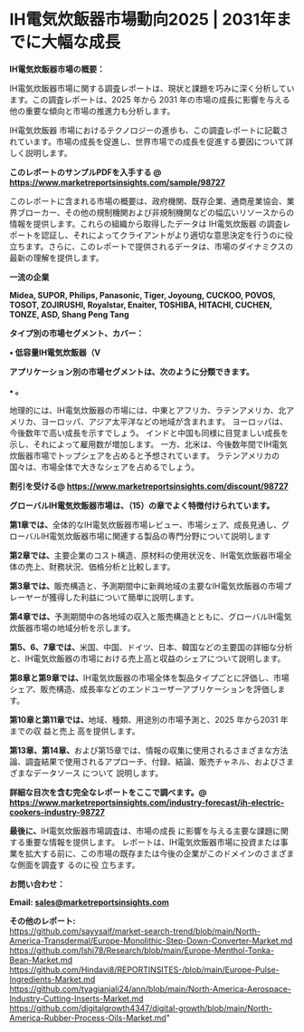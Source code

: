 # IH電気炊飯器市場動向2025 | 2031年までに大幅な成長

<strong><b>IH電気炊飯器市場の概要：</b></strong>

IH電気炊飯器市場に関する調査レポートは、現状と課題を巧みに深く分析しています。この調査レポートは、2025 年から 2031 年の市場の成長に影響を与える他の重要な傾向と市場の推進力も分析します。

IH電気炊飯器 市場におけるテクノロジーの進歩も、この調査レポートに記載されています。市場の成長を促進し、世界市場での成長を促進する要因について詳しく説明します。

<strong>このレポートのサンプルPDFを入手する @ <a href=https://www.marketreportsinsights.com/sample/98727>https://www.marketreportsinsights.com/sample/98727</a></strong>

このレポートに含まれる市場の概要は、政府機関、既存企業、通商産業協会、業界ブローカー、その他の規制機関および非規制機関などの幅広いリソースからの情報を提供します。これらの組織から取得したデータは IH電気炊飯器 の調査レポートを認証し、それによってクライアントがより適切な意思決定を行うのに役立ちます。さらに、このレポートで提供されるデータは、市場のダイナミクスの最新の理解を提供します。

<strong>一流の企業</strong>

<strong><b>Midea, SUPOR, Philips, Panasonic, Tiger, Joyoung, CUCKOO, POVOS, TOSOT, ZOJIRUSHI, Royalstar, Enaiter, TOSHIBA, HITACHI, CUCHEN, TONZE, ASD, Shang Peng Tang</b></strong>

<strong><b>タイプ別の市場セグメント、カバー：</b></strong>

<strong>• 低容量IH電気炊飯器（V</strong>

<strong><b>アプリケーション別の市場セグメントは、次のように分類できます。</b></strong>

<strong>• 。</strong>

 地理的には、IH電気炊飯器の市場には、中東とアフリカ、ラテンアメリカ、北アメリカ、ヨーロッパ、アジア太平洋などの地域が含まれます。 ヨーロッパは、今後数年で高い成長を示すでしょう。 インドと中国も同様に目覚ましい成長を示し、それによって雇用数が増加します。 一方、北米は、今後数年間でIH電気炊飯器市場でトップシェアを占めると予想されています。 ラテンアメリカの国々は、市場全体で大きなシェアを占めるでしょう。

<strong>割引を受ける@ <a href=https://www.marketreportsinsights.com/discount/98727>https://www.marketreportsinsights.com/discount/98727</a></strong>

<strong><b>グローバルIH電気炊飯器市場は、（15）の章でよく特徴付けられています。</b></strong>

<strong><b>第</b></strong><strong><b>1章では、</b></strong>全体的なIH電気炊飯器市場レビュー、市場シェア、成長見通し、グローバルIH電気炊飯器市場に関連する製品の専門分野について説明します

<strong><b>第2章では、</b></strong>主要企業のコスト構造、原材料の使用状況を、IH電気炊飯器市場全体の売上、財務状況、価格分析と比較します。

<strong><b>第3章では、</b></strong>販売構造と、予測期間中に新興地域の主要なIH電気炊飯器の市場プレーヤーが獲得した利益について簡単に説明します。

<strong><b>第4章では、</b></strong>予測期間中の各地域の収入と販売構造とともに、グローバルIH電気炊飯器市場の地域分析を示します。

<strong><b>第5、6、7章では、</b></strong>米国、中国、ドイツ、日本、韓国などの主要国の詳細な分析と、IH電気炊飯器の市場における売上高と収益のシェアについて説明します。

<strong><b>第8章と第9章では、</b></strong>IH電気炊飯器の市場全体を製品タイプごとに評価し、市場シェア、販売構造、成長率などのエンドユーザーアプリケーションを評価します。

<strong><b>第10章と第11章では、</b></strong>地域、種類、用途別の市場予測と、2025 年から2031 年までの収 益と売上 高を提供します。

<strong><b>第13章、第14章、</b></strong>および第15章では、情報の収集に使用されるさまざまな方法論、調査結果で使用されるアプローチ、付録、結論、販売チャネル、およびさまざまなデータソース について 説明します。

<strong>詳細な目次を含む完全なレポートをここで調べます。@ <a href=https://www.marketreportsinsights.com/industry-forecast/ih-electric-cookers-industry-98727>https://www.marketreportsinsights.com/industry-forecast/ih-electric-cookers-industry-98727</a></strong>

<strong><b>最後に、</b></strong>IH電気炊飯器市場調査は、市場の成長 に影響を</a>与える主要な課題に関する重要な情報を提供します。 レポートは、IH電気炊飯器市場に投資または事業を拡大する前に、この市場の既存または今後の企業がこのドメインのさまざまな側面を調査す るのに役 立ちます。

<strong><b>お問い合わせ：</b></strong>

<strong>Email: </strong><a href=mailto:sales@marketreportsinsights.com><strong>sales@marketreportsinsights.com</strong></a>

<strong>その他のレポート:</strong>
<br>
<a href=https://github.com/sayysaif/market-search-trend/blob/main/North-America-Transdermal/Europe-Monolithic-Step-Down-Converter-Market.md>https://github.com/sayysaif/market-search-trend/blob/main/North-America-Transdermal/Europe-Monolithic-Step-Down-Converter-Market.md</a>
<br>
<a href=https://github.com/Ishi78/Research/blob/main/Europe-Menthol-Tonka-Bean-Market.md>https://github.com/Ishi78/Research/blob/main/Europe-Menthol-Tonka-Bean-Market.md</a>
<br>
<a href=https://github.com/Hindavi8/REPORTINSITES-/blob/main/Europe-Pulse-Ingredients-Market.md>https://github.com/Hindavi8/REPORTINSITES-/blob/main/Europe-Pulse-Ingredients-Market.md</a>
<br>
<a href=https://github.com/tyagianjali24/ann/blob/main/North-America-Aerospace-Industry-Cutting-Inserts-Market.md>https://github.com/tyagianjali24/ann/blob/main/North-America-Aerospace-Industry-Cutting-Inserts-Market.md</a>
<br>
<a href=https://github.com/digitalgrowth4347/digital-growth/blob/main/North-America-Rubber-Process-Oils-Market.md>https://github.com/digitalgrowth4347/digital-growth/blob/main/North-America-Rubber-Process-Oils-Market.md</a>"
